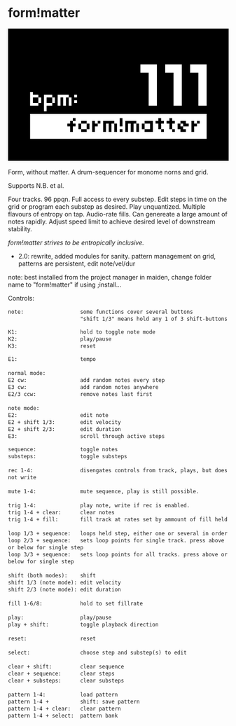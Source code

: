 # form!matter


![form_without_matter](screenshot.png)


Form, without matter. A drum-sequencer for monome norns and grid.

Supports N.B. et al.

Four tracks. 96 ppqn. Full access to every substep. Edit steps in time on the grid or program each substep as desired. Play unquantized. Multiple flavours of entropy on tap. Audio-rate fills. Can genereate a large amount of notes rapidly. Adjust speed limit to achieve desired level of downstream stability. 

*form!matter strives to be entropically inclusive.*  

- 2.0: rewrite, added modules for sanity. pattern management on grid, patterns are persistent, edit note/vel/dur  

note: best installed from the project manager in maiden, change folder name to "form!matter" if using ;install...

Controls:
```
note:                  some functions cover several buttons
                       "shift 1/3" means hold any 1 of 3 shift-buttons
```
```
K1:                    hold to toggle note mode
K2:                    play/pause
K3:                    reset
```
```
E1:                    tempo

normal mode:
E2 cw:                 add random notes every step
E3 cw:                 add random notes anywhere
E2/3 ccw:              remove notes last first

note mode:
E2:                    edit note
E2 + shift 1/3:        edit velocity 
E2 + shift 2/3:        edit duration 
E3:                    scroll through active steps
```
```
sequence:              toggle notes
substeps:              toggle substeps

rec 1-4:               disengates controls from track, plays, but does not write

mute 1-4:              mute sequence, play is still possible.

trig 1-4:              play note, write if rec is enabled.
trig 1-4 + clear:      clear notes
trig 1-4 + fill:       fill track at rates set by ammount of fill held

loop 1/3 + sequence:   loops held step, either one or several in order
loop 2/3 + sequence:   sets loop points for single track. press above or below for single step
loop 3/3 + sequence:   sets loop points for all tracks. press above or below for single step

shift (both modes):    shift
shift 1/3 (note mode): edit velocity
shift 2/3 (note mode): edit duration

fill 1-6/8:            hold to set fillrate

play:                  play/pause
play + shift:          toggle playback direction

reset:                 reset

select:                choose step and substep(s) to edit

clear + shift:         clear sequence
clear + sequence:      clear steps
clear + substeps:      clear substeps

pattern 1-4:           load pattern
pattern 1-4 +          shift: save pattern
pattern 1-4 + clear:   clear pattern
pattern 1-4 + select:  pattern bank
```


